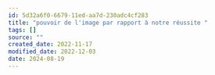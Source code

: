 ```yaml
---
id: 5d32a6f0-6679-11ed-aa7d-230adc4cf283
title: "pouvoir de l'image par rapport à notre réussite "
tags: []
source: ""
created_date: 2022-11-17
modified_date: 2022-12-03
date: 2024-08-19
---
```

